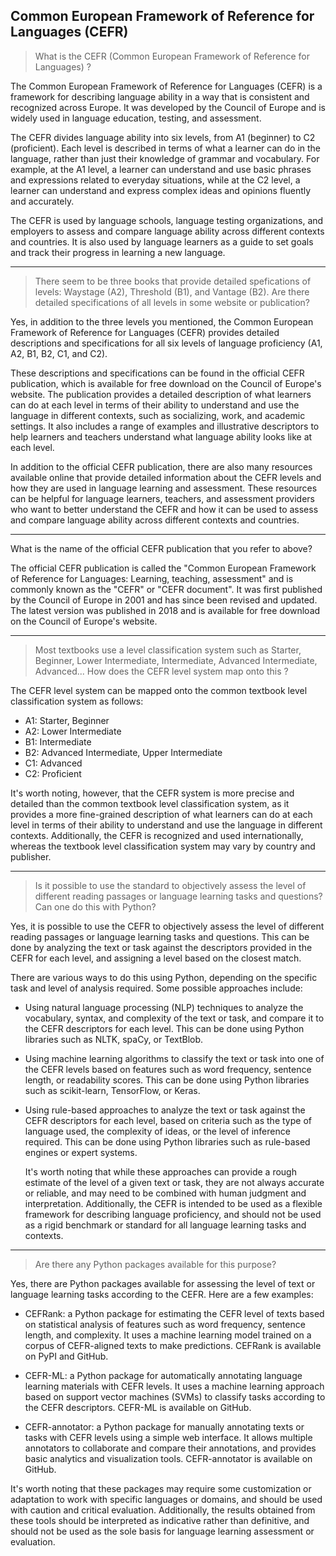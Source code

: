 ## Common European Framework of Reference for Languages (CEFR)

> What is the CEFR (Common European Framework of Reference for Languages) ? 

  The Common European Framework of Reference for Languages (CEFR) is a framework for describing language ability in a way that is consistent and recognized across Europe. It was developed by the Council of Europe and is widely used in language education, testing, and assessment.

The CEFR divides language ability into six levels, from A1 (beginner) to C2 (proficient). Each level is described in terms of what a learner can do in the language, rather than just their knowledge of grammar and vocabulary. For example, at the A1 level, a learner can understand and use basic phrases and expressions related to everyday situations, while at the C2 level, a learner can understand and express complex ideas and opinions fluently and accurately.

The CEFR is used by language schools, language testing organizations, and employers to assess and compare language ability across different contexts and countries. It is also used by language learners as a guide to set goals and track their progress in learning a new language.

---
> There seem to be three books that provide detailed spefications of levels: Waystage (A2), Threshold (B1), and Vantage (B2). Are there detailed specifications of all levels  in some website or publication? 

  Yes, in addition to the three levels you mentioned, the Common European Framework of Reference for Languages (CEFR) provides detailed descriptions and specifications for all six levels of language proficiency (A1, A2, B1, B2, C1, and C2).

These descriptions and specifications can be found in the official CEFR publication, which is available for free download on the Council of Europe's website. The publication provides a detailed description of what learners can do at each level in terms of their ability to understand and use the language in different contexts, such as socializing, work, and academic settings. It also includes a range of examples and illustrative descriptors to help learners and teachers understand what language ability looks like at each level.

In addition to the official CEFR publication, there are also many resources available online that provide detailed information about the CEFR levels and how they are used in language learning and assessment. These resources can be helpful for language learners, teachers, and assessment providers who want to better understand the CEFR and how it can be used to assess and compare language ability across different contexts and countries.

---
What is the name of the official CEFR publication that you refer to above? 

The official CEFR publication is called the "Common European Framework of Reference for Languages: Learning, teaching, assessment" and is commonly known as the "CEFR" or "CEFR document". It was first published by the Council of Europe in 2001 and has since been revised and updated. The latest version was published in 2018 and is available for free download on the Council of Europe's website.

---
> Most textbooks use a level classification system such as Starter, Beginner, Lower Intermediate, Intermediate, Advanced Intermediate, Advanced... How does the CEFR level system map onto this ? 

The CEFR level system can be mapped onto the common textbook level classification system as follows:

- A1: Starter, Beginner
- A2: Lower Intermediate
- B1: Intermediate
- B2: Advanced Intermediate, Upper Intermediate
- C1: Advanced
- C2: Proficient

It's worth noting, however, that the CEFR system is more precise and detailed than the common textbook level classification system, as it provides a more fine-grained description of what learners can do at each level in terms of their ability to understand and use the language in different contexts. Additionally, the CEFR is recognized and used internationally, whereas the textbook level classification system may vary by country and publisher.

---
> Is it possible to use the standard to objectively assess the level of different reading passages or language learning tasks and questions? Can one do this with Python? 

Yes, it is possible to use the CEFR to objectively assess the level of different reading passages or language learning tasks and questions. This can be done by analyzing the text or task against the descriptors provided in the CEFR for each level, and assigning a level based on the closest match.

There are various ways to do this using Python, depending on the specific task and level of analysis required. Some possible approaches include:

- Using natural language processing (NLP) techniques to analyze the vocabulary, syntax, and complexity of the text or task, and compare it to the CEFR descriptors for each level. This can be done using Python libraries such as NLTK, spaCy, or TextBlob.
- Using machine learning algorithms to classify the text or task into one of the CEFR levels based on features such as word frequency, sentence length, or readability scores. This can be done using Python libraries such as scikit-learn, TensorFlow, or Keras.
- Using rule-based approaches to analyze the text or task against the CEFR descriptors for each level, based on criteria such as the type of language used, the complexity of ideas, or the level of inference required. This can be done using Python libraries such as rule-based engines or expert systems.

  It's worth noting that while these approaches can provide a rough estimate of the level of a given text or task, they are not always accurate or reliable, and may need to be combined with human judgment and interpretation. Additionally, the CEFR is intended to be used as a flexible framework for describing language proficiency, and should not be used as a rigid benchmark or standard for all language learning tasks and contexts.

---
> Are there any Python packages available for this purpose? 

Yes, there are Python packages available for assessing the level of text or language learning tasks according to the CEFR. Here are a few examples:

- CEFRank: a Python package for estimating the CEFR level of texts based on statistical analysis of features such as word frequency, sentence length, and complexity. It uses a machine learning model trained on a corpus of CEFR-aligned texts to make predictions. CEFRank is available on PyPI and GitHub.

- CEFR-ML: a Python package for automatically annotating language learning materials with CEFR levels. It uses a machine learning approach based on support vector machines (SVMs) to classify tasks according to the CEFR descriptors. CEFR-ML is available on GitHub.

- CEFR-annotator: a Python package for manually annotating texts or tasks with CEFR levels using a simple web interface. It allows multiple annotators to collaborate and compare their annotations, and provides basic analytics and visualization tools. CEFR-annotator is available on GitHub.

It's worth noting that these packages may require some customization or adaptation to work with specific languages or domains, and should be used with caution and critical evaluation. Additionally, the results obtained from these tools should be interpreted as indicative rather than definitive, and should not be used as the sole basis for language learning assessment or evaluation.



